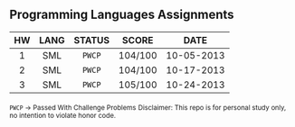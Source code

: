 Programming Languages Assignments
-------
| HW           | LANG         |STATUS        | SCORE     | DATE        |
|:------------:|:------------:|:------------:|:---------:|:-----------:|
| 1            | SML          | `PWCP`       | 104/100   | 10-05-2013  |
| 2            | SML          | `PWCP`       | 104/100   | 10-17-2013  |
| 3            | SML          | `PWCP`       | 105/100   | 10-24-2013  |

<small>`PWCP` -> Passed With Challenge Problems</small>
<small>Disclaimer:
This repo is for personal study only, no intention to violate honor code.</small>
